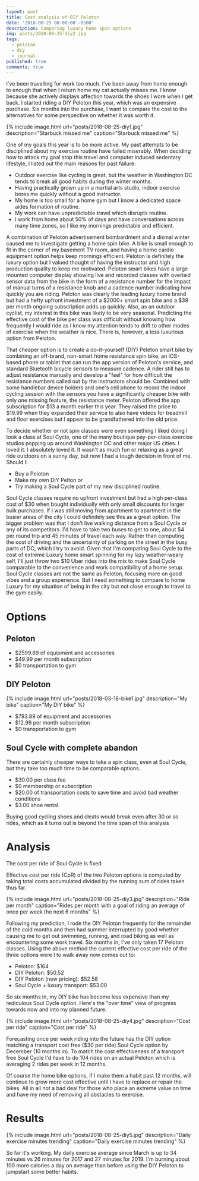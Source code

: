 ```yaml
---
layout: post
title: Cost analysis of DIY Peloton
date: '2018-08-25 00:00:00 -0500'
description: Comparing luxury home spin options
img: posts/2018-08-25-diy2.jpg
tags:
  - peloton
  - diy
  - journal
published: true
comments: true
---
```



I've been travelling for work too much. I've been away from home enough to enough that when I return home my cat actually misses me.  I know because she actively displays affection towards the shoes I wore when I get back.  I started riding a DIY Peloton this year, which was an expensive purchase.  Six months into the purchase, I want to compare the cost to the alternatives for some perspective on whether it was worth it.

{% include image.html url="posts/2018-08-25-diy1.jpg" description="Starbuck missed me" caption="Starbuck missed me" %} 

One of my goals this year is to be more active. My past attempts to be disciplined about my exercise routine have failed miserably.  When deciding how to attack my goal stop this travel and computer induced sedentary lifestyle, I listed out the main reasons for past failure: 

* Outdoor exercise like cycling is great, but the weather in Washington DC tends to break all good habits during the winter months.
* Having practically grown up in a martial arts studio, indoor exercise bores me quickly without a good instructor.
* My home is too small for a home gym but I know a dedicated space aides formation of routine.
* My work can have unpredictable travel which disrupts routine.
* I work from home about 50% of days and have conversations across many time zones, so I like my mornings predictable and efficient.

A combination of Peloton advertisement bombardment and a dismal winter caused me to investigate getting a home spin bike. A bike is small enough to fit in the corner of my basement TV room, and having a home cardio equipment option helps keep mornings efficient. Peloton is definitely the luxury option but I valued thought of having the instructor and high production quality to keep me motivated. Peloton smart bikes have a large mounted computer display showing live and recorded classes with overlaid sensor data from the bike in the form of a resistance number for the impact of manual turns of a resistance knob and a cadence number indicating how quickly you are riding.  Peloton was clearly the leading luxury home brand but had a hefty upfront investment of a $2000+ smart spin bike and a $39 per month ongoing subscription adds up quickly.  Also, as an outdoor cyclist, my interest in this bike was likely to be very seasonal. Predicting the effective cost of the bike per class was difficult without knowing how frequently I would ride as I know my attention tends to drift to other modes of exercise when the weather is nice. There is, however, a less luxurious option from Peloton.  

That cheaper option is to create a do-it-yourself (DIY) Peleton smart bike by combining an off-brand, non-smart home resistance spin bike, an iOS-based phone or tablet that can run the app version of Peloton's service, and standard Bluetooth bicycle sensors to measure cadence.  A rider still has to adjust resistance manually and develop a "feel" for how difficult the resistance numbers called out by the instructors should be.  Combined with some handlebar device holders and one's cell phone to record the indoor cycling session with the sensors you have a significantly cheaper bike with only one missing feature, the resistance meter.  Peloton offered the app subscription for $13 a month earlier this year.  They raised the price to $19.99 when they expanded their service to also have videos for treadmill and floor exercises but I appear to be grandfathered into the old price.

To decide whether or not spin classes were even something I liked doing I took a class at Soul Cycle, one of the many boutique pay-per-class exercise studios popping up around Washington DC and other major US cities.  I loved it.  I absolutely loved it.  It wasn't as much fun or relaxing as a great ride outdoors on a sunny day, but now I had a tough decision in front of me.  Should I:

* Buy a Peloton
* Make my own DIY Pelton or 
* Try making a Soul Cycle part of my new disciplined routine.

Soul Cycle classes require no upfront investment but had a high per-class cost of $30 when bought individually with only small discounts for larger bulk purchases.  If I was still moving from apartment to apartment in the busier areas of the city I could definitely see this as a great option. The bigger problem was that I don't live walking distance from a Soul Cycle or any of its competitors.  I'd have to take two buses to get to one, about $4 per round trip and 45 minutes of travel each way.  Rather than computing the cost of driving and the uncertainty of parking on the street in the busy parts of DC, which I try to avoid.  Given that I'm comparing Soul Cycle to the cost of extreme Luxury home smart spinning for my lazy weather-weary self, I'll just throw two $10 Uber rides into the mix to make Soul Cycle comparable to the convenience and work compatibility of a home setup.  Soul Cycle classes are not the same as Peloton, focusing more on good vibes and a group experience.  But I need something to compare to home Luxury for my situation of being in the city but not close enough to travel to the gym easily. 

# Options

## Peloton

* $2599.89 of equipment and accessories
* $49.99 per month subscription
* $0 transportation to gym

## DIY Peloton

{% include image.html url="posts/2018-03-18-bike1.jpg" description="My bike" caption="My DIY bike" %} 


* $793.89 of equipment and accessories
* $12.99 per month subscription
* $0 transportation to gym

## Soul Cycle with complete abandon

There are certainly cheaper ways to take a spin class, even at Soul Cycle, but they take too much time to be comparable options.

* $30.00 per class fee
* $0 membership or subscription
* $20.00 of transportation costs to save time and avoid bad weather conditions
* $3.00 shoe rental.  

Buying good cycling shoes and cleats would break even after 30 or so rides, which as it turns out is beyond the time span of this analysis

# Analysis

The cost per ride of Soul Cycle is fixed

Effective cost per ride (CpR) of the two Peloton options is computed by taking total costs accumulated divided by the running sum of rides taken thus far.

{% include image.html url="posts/2018-08-25-diy3.jpg" description="Ride per month" caption="Rides per month with a goal of riding an average of once per week the next 6 months" %} 

Following my prediction, I rode the DIY Peloton frequently for the remainder of the cold months and then had summer interrupted by good whether causing me to get out swimming, running, and road biking as well as encountering some work travel.  Six months in, I've only taken 17 Peloton classes.  Using the above method the current effective cost per ride of the three options were I to walk away now comes out to:

* Peloton: $164
* DIY Peloton: $50.52
* DIY Peloton (new pricing):  $52.58
* Soul Cycle + luxury transport: $53.00

So six months in, my DIY bike has become less expensive than my rediculous Soul Cycle option. Here's the "over time" view of progress towards now and into my planned future.

{% include image.html url="posts/2018-08-25-diy4.jpg" description="Cost per ride" caption="Cost per ride" %} 

Forecasting once per week riding into the future has the DIY option matching a transport cost free ($30 per ride) Soul Cycle option by December (10 months in).  To match the cost effectiveness of a transport free Soul Cycle I'd have to do 104 rides on an actual Peloton which is averaging 2 rides per week in 12 months.

Of course the home bike options, if I make them a habit past 12 months, will continue to grow more cost effective until I have to replace or repair the bikes.  All in all not a bad deal for those who place an extreme value on time and have my need of removing all obstacles to exercise.

# Results

{% include image.html url="posts/2018-08-25-diy5.jpg" description="Daily exercise minutes trending" caption="Daily exercise minutes trending" %}

So far it's working.  My daily exercise average since March is up to 34 minutes vs 26 minutes for 2017 and 27 minutes for 2019.  I'm burning about 100 more calories a day on average than before using the DIY Peloton to jumpstart some better habits.